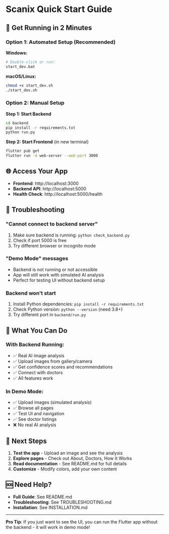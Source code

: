 # Scanix Quick Start Guide

## 🚀 Get Running in 2 Minutes

### Option 1: Automated Setup (Recommended)

**Windows:**
```bash
# Double-click or run:
start_dev.bat
```

**macOS/Linux:**
```bash
chmod +x start_dev.sh
./start_dev.sh
```

### Option 2: Manual Setup

**Step 1: Start Backend**
```bash
cd backend
pip install -r requirements.txt
python run.py
```

**Step 2: Start Frontend** (in new terminal)
```bash
flutter pub get
flutter run -d web-server --web-port 3000
```

## 🌐 Access Your App

- **Frontend**: http://localhost:3000
- **Backend API**: http://localhost:5000
- **Health Check**: http://localhost:5000/health

## 🔧 Troubleshooting

### "Cannot connect to backend server"
1. Make sure backend is running: `python check_backend.py`
2. Check if port 5000 is free
3. Try different browser or incognito mode

### "Demo Mode" messages
- Backend is not running or not accessible
- App will still work with simulated AI analysis
- Perfect for testing UI without backend setup

### Backend won't start
1. Install Python dependencies: `pip install -r requirements.txt`
2. Check Python version: `python --version` (need 3.8+)
3. Try different port in `backend/run.py`

## 📱 What You Can Do

### With Backend Running:
- ✅ Real AI image analysis
- ✅ Upload images from gallery/camera
- ✅ Get confidence scores and recommendations
- ✅ Connect with doctors
- ✅ All features work

### In Demo Mode:
- ✅ Upload images (simulated analysis)
- ✅ Browse all pages
- ✅ Test UI and navigation
- ✅ See doctor listings
- ❌ No real AI analysis

## 🎯 Next Steps

1. **Test the app** - Upload an image and see the analysis
2. **Explore pages** - Check out About, Doctors, How It Works
3. **Read documentation** - See README.md for full details
4. **Customize** - Modify colors, add your own content

## 🆘 Need Help?

- **Full Guide**: See README.md
- **Troubleshooting**: See TROUBLESHOOTING.md
- **Installation**: See INSTALLATION.md

---

**Pro Tip**: If you just want to see the UI, you can run the Flutter app without the backend - it will work in demo mode!
